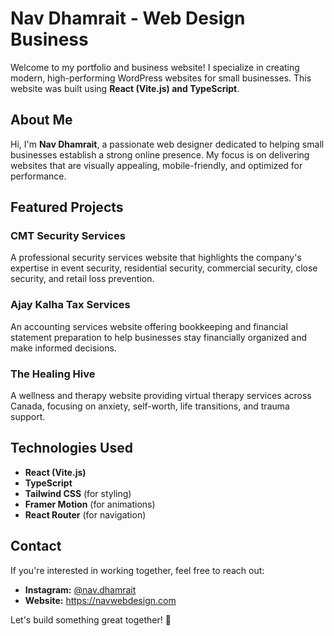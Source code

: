 # Nav Dhamrait - Web Design Business

Welcome to my portfolio and business website! I specialize in creating modern, high-performing WordPress websites for small businesses. This website was built using **React (Vite.js) and TypeScript**.

## About Me

Hi, I'm **Nav Dhamrait**, a passionate web designer dedicated to helping small businesses establish a strong online presence. My focus is on delivering websites that are visually appealing, mobile-friendly, and optimized for performance.

## Featured Projects

### CMT Security Services
A professional security services website that highlights the company's expertise in event security, residential security, commercial security, close security, and retail loss prevention.

### Ajay Kalha Tax Services
An accounting services website offering bookkeeping and financial statement preparation to help businesses stay financially organized and make informed decisions.

### The Healing Hive
A wellness and therapy website providing virtual therapy services across Canada, focusing on anxiety, self-worth, life transitions, and trauma support.

## Technologies Used

- **React (Vite.js)**
- **TypeScript**
- **Tailwind CSS** (for styling)
- **Framer Motion** (for animations)
- **React Router** (for navigation)

## Contact

If you're interested in working together, feel free to reach out:

- **Instagram:** [@nav.dhamrait](https://www.instagram.com/nav.dhamrait)
- **Website:** https://navwebdesign.com

Let's build something great together! 🚀
